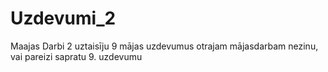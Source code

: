 # Uzdevumi_2
Maajas Darbi 2
uztaisīju 9 mājas uzdevumus otrajam mājasdarbam
nezinu, vai pareizi sapratu 9. uzdevumu
